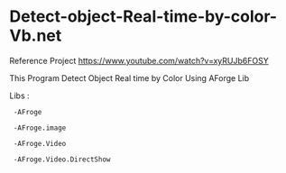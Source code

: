 # Detect-object-Real-time-by-color-Vb.net
Reference Project
https://www.youtube.com/watch?v=xyRUJb6FOSY

This Program Detect Object Real time by Color Using AForge Lib

Libs :

     -AFroge
     
     -AFroge.image
     
     -AFroge.Video
     
     -AFroge.Video.DirectShow
     
